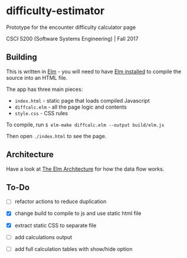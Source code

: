 # difficulty-estimator
Prototype for the encounter difficulty calculator page

CSCI 5200 (Software Systems Engineering) | Fall 2017

## Building

This is written in [Elm](http://elm-lang.org/) - you will need to have [Elm installed](https://guide.elm-lang.org/install.html) to compile the source into an HTML file.

The app has three main pieces:
- `index.html` - static page that loads compiled Javascript
- `diffcalc.elm` - all the page logic and contents
- `style.css` - CSS rules

To compile, run
`$ elm-make diffcalc.elm --output build/elm.js`

Then open `./index.html` to see the page.

## Architecture

Have a look at [The Elm Architecture](https://guide.elm-lang.org/architecture/) for how the data flow works.

## To-Do

- [ ] refactor actions to reduce duplication
- [x] change build to compile to js and use static html file
- [x] extract static CSS to separate file
- [ ] add calculations output
- [ ] add full calculation tables with show/hide option

